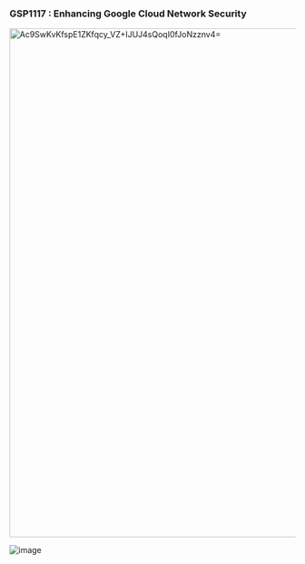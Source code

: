 ### GSP1117 :  Enhancing Google Cloud Network Security 

<img width="895" alt="Ac9SwKvKfspE1ZKfqcy_VZ+IJUJ4sQoqI0fJoNzznv4=" src="https://github.com/tariqsheikhsw/GoogleCloudArchitectLabs/assets/54164634/5e0ddde9-c38f-40f0-8b29-dda836d1c737">

![image](https://github.com/tariqsheikhsw/GoogleCloudArchitectLabs/assets/54164634/c4830dc2-7d43-44ab-8b47-830a8b701899)

